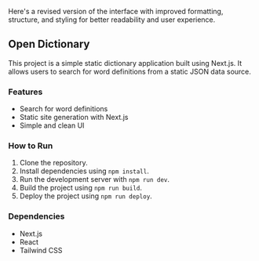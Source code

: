 
Here's a revised version of the interface with improved formatting, structure, and styling for better readability and user experience.

## Open Dictionary

This project is a simple static dictionary application built using Next.js. It allows users to search for word definitions from a static JSON data source.

### Features
- Search for word definitions
- Static site generation with Next.js
- Simple and clean UI

### How to Run

1. Clone the repository.
2. Install dependencies using `npm install`.
3. Run the development server with `npm run dev`.
4. Build the project using `npm run build`.
5. Deploy the project using `npm run deploy`.

### Dependencies
- Next.js
- React
- Tailwind CSS


